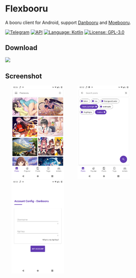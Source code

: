 # Flexbooru
A booru client for Android, support [Danbooru](https://github.com/r888888888/danbooru) and [Moebooru](https://github.com/moebooru/moebooru).


[![Telegram](https://img.shields.io/badge/chat-Telegram-blue.svg)](https://t.me/flexbooru)
[![API](https://img.shields.io/badge/API-23%2B-brightgreen.svg?style=flat)](https://android-arsenal.com/api?level=23)
[![Language: Kotlin](https://img.shields.io/github/languages/top/flexbooru/flexbooru.svg)](https://github.com/flexbooru/flexbooru/search?l=kotlin)
[![License: GPL-3.0](https://img.shields.io/badge/license-GPL--3.0-orange.svg)](https://www.gnu.org/licenses/gpl-3.0)

## Download
<a href="https://play.google.com/store/apps/details?id=onlymash.flexbooru"><img src="https://play.google.com/intl/en_us/badges/images/generic/en-play-badge.png" height="48"></a>

## Screenshot
<img src="art/screenshot_01.png" height="300" hspace="20"> <img src="art/screenshot_02.png" height="300" hspace="20"> <img src="art/screenshot_03.png" height="300" hspace="20">
